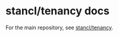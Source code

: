 # stancl/tenancy docs

For the main repository, see [stancl/tenancy](https://github.com/stancl/tenancy).